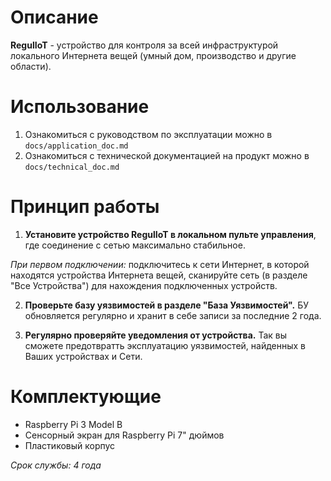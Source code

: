 # Описание

**RegulIoT** - устройство для контроля за всей инфраструктурой локального Интернета вещей (умный дом, производство и другие области).

# Использование

1. Ознакомиться с руководством по эксплуатации можно в `docs/application_doc.md`
2. Ознакомиться с технической документацией на продукт можно в `docs/technical_doc.md`

# Принцип работы

1. **Установите устройство RegulIoT в локальном пульте управления**, где соединение с сетью максимально стабильное.

*При первом подключении:* подключитесь к сети Интернет, в которой находятся устройства Интернета вещей, сканируйте сеть (в разделе "Все Устройства") для нахождения подключенных устройств.

2. **Проверьте базу уязвимостей в разделе "База Уязвимостей".** БУ обновляется регулярно и хранит в себе записи за последние 2 года.

3. **Регулярно проверяйте уведомления от устройства.** Так вы сможете предотвратть эксплуатацию уязвимостей, найденных в Ваших устройствах и Сети.

# Комплектующие

- Raspberry Pi 3 Model B
- Сенсорный экран для Raspberry Pi 7" дюймов
- Пластиковый корпус

*Срок службы: 4 года*
